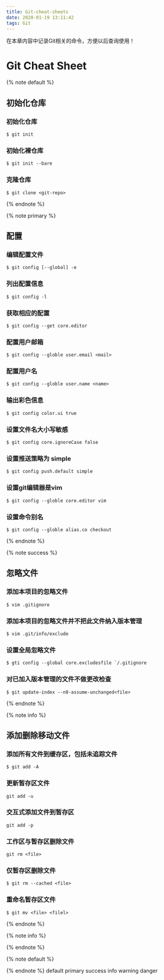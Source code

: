 ```yaml
---
title: Git-cheat-sheets
date: 2020-01-19 13:11:42
tags: Git
---
```


在本章内容中记录Git相关的命令，方便以后查询使用！

<!--more-->
# Git Cheat Sheet

{% note default %}
## 初始化仓库

### 初始化仓库

```
$ git init
```

### 初始化裸仓库

```
$ git init --bare
```

### 克隆仓库

```
$ git clone <git-repo>
```

{% endnote %}

{% note primary %}
## 配置
### 编辑配置文件

```
$ git config [--global] -e
```

### 列出配置信息

```
$ git config -l
```

### 获取相应的配置

```
$ git config --get core.editor
```

### 配置用户邮箱

```
$ git config --globle user.email <mail>
```

### 配置用户名

```
$ git config --globle user.name <name>
```

### 输出彩色信息

```
$ git config color.ui true
```

### 设置文件名大小写敏感

```
$ git config core.ignoreCase false 
```

### 设置推送策略为 simple

```
$ git config push.default simple
```

### 设置git编辑器是vim

```
$ git config --globle core.editor vim
```

### 设置命令别名

```
$ git config --globle alias.co checkout
```

{% endnote %}

{% note success %}

## 忽略文件
### 添加本项目的忽略文件

```
$ vim .gitignore
```

### 添加本项目的忽略文件并不把此文件纳入版本管理

```
$ vim .git/info/exclude
```

### 设置全局忽略文件

```
$ gti config --global core.excludesfile `/.gitignore
```

### 对已加入版本管理的文件不做更改检查

```
$ git update-index --n0-assume-unchanged<file>
```

{% endnote %}

{% note info %}

## 添加删除移动文件
### 添加所有文件到缓存区，包括未追踪文件

```
$ git add -A
```

### 更新暂存区文件

```
git add -u
```

### 交互式添加文件到暂存区

``` 
git add -p
```

### 工作区与暂存区删除文件

```
git rm <file>
```

### 仅暂存区删除文件

``` 
$ git rm --cached <file>
```

### 重命名暂存区文件

```
$ git mv <file> <filel>
```

{% endnote %}


{% note info %}

{% endnote %}

{% note default %}

{% endnote %}
default
primary
success
info
warning
danger